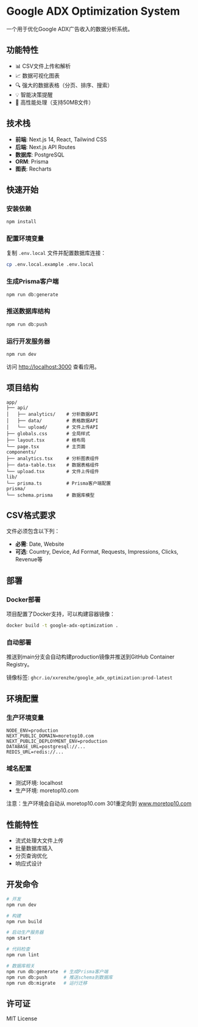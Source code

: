 # Google ADX Optimization System

一个用于优化Google ADX广告收入的数据分析系统。

## 功能特性

- 📊 CSV文件上传和解析
- 📈 数据可视化图表
- 🔍 强大的数据表格（分页、排序、搜索）
- 💡 智能决策提醒
- 🚀 高性能处理（支持50MB文件）

## 技术栈

- **前端**: Next.js 14, React, Tailwind CSS
- **后端**: Next.js API Routes
- **数据库**: PostgreSQL
- **ORM**: Prisma
- **图表**: Recharts

## 快速开始

### 安装依赖

```bash
npm install
```

### 配置环境变量

复制 `.env.local` 文件并配置数据库连接：

```bash
cp .env.local.example .env.local
```

### 生成Prisma客户端

```bash
npm run db:generate
```

### 推送数据库结构

```bash
npm run db:push
```

### 运行开发服务器

```bash
npm run dev
```

访问 [http://localhost:3000](http://localhost:3000) 查看应用。

## 项目结构

```
app/
├── api/
│   ├── analytics/    # 分析数据API
│   ├── data/         # 表格数据API
│   └── upload/       # 文件上传API
├── globals.css       # 全局样式
├── layout.tsx        # 根布局
└── page.tsx          # 主页面
components/
├── analytics.tsx     # 分析图表组件
├── data-table.tsx    # 数据表格组件
└── upload.tsx        # 文件上传组件
lib/
└── prisma.ts         # Prisma客户端配置
prisma/
└── schema.prisma     # 数据库模型
```

## CSV格式要求

文件必须包含以下列：

- **必需**: Date, Website
- **可选**: Country, Device, Ad Format, Requests, Impressions, Clicks, Revenue等

## 部署

### Docker部署

项目配置了Docker支持，可以构建容器镜像：

```bash
docker build -t google-adx-optimization .
```

### 自动部署

推送到main分支会自动构建production镜像并推送到GitHub Container Registry。

镜像标签: `ghcr.io/xxrenzhe/google_adx_optimization:prod-latest`

## 环境配置

### 生产环境变量

```env
NODE_ENV=production
NEXT_PUBLIC_DOMAIN=moretop10.com
NEXT_PUBLIC_DEPLOYMENT_ENV=production
DATABASE_URL=postgresql://...
REDIS_URL=redis://...
```

### 域名配置

- 测试环境: localhost
- 生产环境: moretop10.com

注意：生产环境会自动从 moretop10.com 301重定向到 www.moretop10.com

## 性能特性

- 流式处理大文件上传
- 批量数据库插入
- 分页查询优化
- 响应式设计

## 开发命令

```bash
# 开发
npm run dev

# 构建
npm run build

# 启动生产服务器
npm start

# 代码检查
npm run lint

# 数据库相关
npm run db:generate  # 生成Prisma客户端
npm run db:push      # 推送schema到数据库
npm run db:migrate   # 运行迁移
```

## 许可证

MIT License